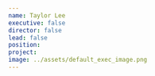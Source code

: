 ```yaml
---
name: Taylor Lee
executive: false
director: false
lead: false
position:  
project:  
image: ../assets/default_exec_image.png
---
```


